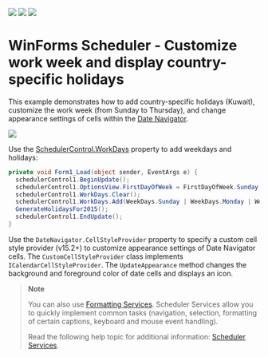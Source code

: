<!-- default badges list -->
![](https://img.shields.io/endpoint?url=https://codecentral.devexpress.com/api/v1/VersionRange/128634456/18.2.2%2B)
[![](https://img.shields.io/badge/Open_in_DevExpress_Support_Center-FF7200?style=flat-square&logo=DevExpress&logoColor=white)](https://supportcenter.devexpress.com/ticket/details/E27)
[![](https://img.shields.io/badge/📖_How_to_use_DevExpress_Examples-e9f6fc?style=flat-square)](https://docs.devexpress.com/GeneralInformation/403183)
<!-- default badges end -->
# WinForms Scheduler - Customize work week and display country-specific holidays

This example demonstrates how to add country-specific holidays (Kuwait), customize the work week (from Sunday to Thursday), and change appearance settings of cells within the [Date Navigator](https://docs.devexpress.com/WindowsForms/1740/controls-and-libraries/scheduler/visual-elements/date-navigator).

![](https://raw.githubusercontent.com/DevExpress-Examples/how-to-display-a-custom-work-week-and-holidays-e27/15.2.4+/media/5f1d0e44-95d3-11e5-80bf-00155d62480c.png)

Use the [SchedulerControl.WorkDays](https://docs.devexpress.com/WindowsForms/DevExpress.XtraScheduler.SchedulerControl.WorkDays) property to add weekdays and holidays:

```csharp
private void Form1_Load(object sender, EventArgs e) {
  schedulerControl1.BeginUpdate();
  schedulerControl1.OptionsView.FirstDayOfWeek = FirstDayOfWeek.Sunday;
  schedulerControl1.WorkDays.Clear();
  schedulerControl1.WorkDays.Add(WeekDays.Sunday | WeekDays.Monday | WeekDays.Tuesday | WeekDays.Wednesday | WeekDays.Thursday);
  GenerateHolidaysFor2015();
  schedulerControl1.EndUpdate();
}
```

Use the `DateNavigator.CellStyleProvider` property to specify a custom cell style provider (v15.2+) to customize appearance settings of Date Navigator cells. The `CustomCellStyleProvider` class implements `ICalendarCellStyleProvider`. The `UpdateAppearance` method changes the background and foreground color of date cells and displays an icon.

> **Note**
>
> You can also use [Formatting Services](https://docs.devexpress.com/WindowsForms/4747/controls-and-libraries/scheduler/services/formatting-services). Scheduler Services allow you to quickly implement common tasks (navigation, selection, formatting of certain captions, keyboard and mouse event handling).
>
> Read the following help topic for additional information: [Scheduler Services](https://docs.devexpress.com/WindowsForms/4106/controls-and-libraries/scheduler/services).



